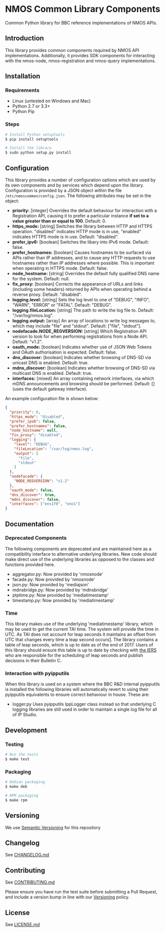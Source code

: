 # NMOS Common Library Components

Common Python library for BBC reference implementations of NMOS APIs.

## Introduction

This library provides common components required by NMOS API implementations. Additionally, it provides SDK components for interacting with the nmos-node, nmos-registration and nmos-query implementations.

## Installation

### Requirements

*   Linux (untested on Windows and Mac)
*   Python 2.7 or 3.3+
*   Python Pip

### Steps

```bash
# Install Python setuptools
$ pip install setuptools

# Install the library
$ sudo python setup.py install
```

## Configuration

This library provides a number of configuration options which are used by its own components and by services which depend upon the library. Configuration is provided by a JSON object within the file `/etc/nmoscommon/config.json`. The following attributes may be set in the object:

*   **priority:** \[integer\] Overrides the default behaviour for interaction with a Registration API, causing it to prefer a particular instance **if set to a value greater than or equal to 100**. Default: 0.
*   **https_mode:** \[string\] Switches the library between HTTP and HTTPS operation. "disabled" indicates HTTP mode is in use, "enabled" indicates HTTPS mode is in use. Default: "disabled".
*   **prefer_ipv6:** \[boolean\] Switches the libary into IPv6 mode. Default: false.
*   **prefer_hostnames:** \[boolean\] Causes hostnames to be surfaced via APIs rather than IP addresses, and to cause any HTTP requests to use hostnames rather than IP addresses where possible. This is important when operating in HTTPS mode. Default: false.
*   **node_hostname:** \[string\] Overrides the default fully qualified DNS name for the system. Default: null.
*   **fix_proxy:** \[boolean\] Corrects the appearance of URLs and links (including some headers) returned by APIs when operating behind a reverse proxy. Default: "disabled".
*   **logging.level:** \[string\] Sets the log level to one of "DEBUG", "INFO", "WARN", "ERROR" or "FATAL". Default: "DEBUG".
*   **logging.fileLocation:** \[string\] The path to write the log file to. Default: "/var/log/nmos.log".
*   **logging.output:** \[array\] An array of locations to write log messages to, which may include "file" and "stdout". Default: \["file", "stdout"\].
*   **nodefacade.NODE_REGVERSION:** \[string\] Which Registration API version to look for when performing registrations from a Node API. Default: "v1.2".
*   **oauth_mode:** \[boolean\] Indicates whether use of JSON Web Tokens and OAuth authorisation is expected. Default: false.
*   **dns_discover:** \[boolean\] Indicates whether browsing of DNS-SD via unicast DNS is enabled. Default: true.
*   **mdns_discover:** \[boolean\] Indicates whether browsing of DNS-SD via multicast DNS is enabled. Default: true.
*   **interfaces:** \[mixed\] An array containing network interfaces, via which mDNS announcements and browsing should be performed. Default: [] (uses the default gateway interface).

An example configuration file is shown below:

```json
{
  "priority": 0,
  "https_mode": "disabled",
  "prefer_ipv6": false,
  "prefer_hostnames": false,
  "node_hostname": null,
  "fix_proxy": "disabled",
  "logging": {
    "level": "DEBUG",
    "fileLocation": "/var/log/nmos.log",
    "output": [
      "file",
      "stdout"
    ]
  },
  "nodefacade": {
    "NODE_REGVERSION": "v1.2"
  },
  "oauth_mode": false,
  "dns_discover": true,
  "mdns_discover": false,
  "interfaces": ["ens1f0", "eno1"]
}
```

## Documentation

### Deprecated Components

The following components are deprecated and are maintained here as a compatibility interface to alternative underlying libraries. New code should make direct use of the underlying libraries as opposed to the classes and functions provided here.

*   aggregator.py: Now provided by 'nmosnode'
*   facade.py: Now provided by 'nmosnode'
*   json.py: Now provided by 'mediajson'
*   mdnsbridge.py: Now provided by 'mdnsbridge'
*   ptptime.py: Now provided by 'mediatimestamp'
*   timestamp.py: Now provided by 'mediatimestamp'

### Time

This library makes use of the underlying 'mediatimestamp' library, which may be used to get the current TAI time. The system will provide the time in UTC. As TAI does not account for leap seconds it maintains an offset from UTC that changes every time a leap second occurs[1][1]. The library contains a table of leap seconds, which is up to date as of the end of 2017. Users of this library should ensure this table is up to date by checking with [the IERS](https://www.iers.org) who are responsible for the scheduling of leap seconds and publish decisions in their Bulletin C.

[1]: https://www.timeanddate.com/time/international-atomic-time.html

### Interaction with pyipputils

When this library is used on a system where the BBC R&amp;D internal pyipputils is installed the following libraries will automatically revert to using their pyipputils equivalents to ensure correct behaviour in house. These are:

*   logger.py
    Uses pyipputils IppLogger class instead so that underlying C logging libraries are still used in order to maintain a single log file for all of IP Studio.

## Development

### Testing

```bash
# Run the tests
$ make test
```

### Packaging

```bash
# Debian packaging
$ make deb

# RPM packaging
$ make rpm
```

## Versioning

We use [Semantic Versioning](https://semver.org/) for this repository

## Changelog

See [CHANGELOG.md](CHANGELOG.md)

## Contributing

See [CONTRIBUTING.md](CONTRIBUTING.md)

Please ensure you have run the test suite before submitting a Pull Request, and include a version bump in line with our [Versioning](#versioning) policy.

## License

See [LICENSE.md](LICENSE.md)
